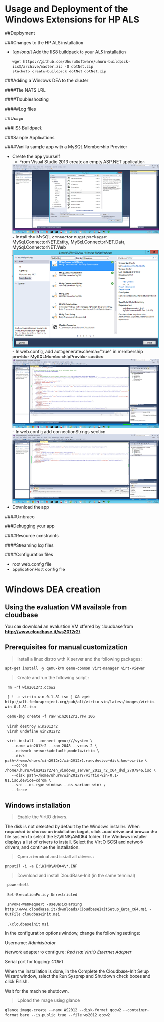 Usage and Deployment of the Windows Extensions for HP ALS
=========================================================


##Deployment

###Changes to the HP ALS installation

- [*optional*] Add the IIS8 buildpack to your ALS installation

      wget https://github.com/UhuruSoftware/uhuru-buildpack-iis8/archive/master.zip -O dotNet.zip
      stackato create-buildpack dotNet dotNet.zip


###Adding a Windows DEA to the cluster

####The NATS URL

####Troubleshooting

#####Log files

##Usage

###IIS8 Buildpack

###Sample Applications

####Vanilla sample app with a MySQL Membership Provider

- Create the app yourself
	- From Visual Studio 2013 create an empty ASP.NET application
	<img src="create_app.png"/>
	- Install the MySQL connector nuget packages: MySql.ConnectorNET.Entity, MySql.ConnectorNET.Data, MySql.ConnectorNET.Web
	<img src="install_nuget_packages.png"/>
	- In web.config, add autogenerateschema="true" in membership provider MySQLMembershipProvider section
	<img src="add_autogenerate_section.png"/>
	- In web.config add connectionStrings section
	<img src="add_connectionString_section.png"/>
- Download the app


####Umbraco

###Debugging your app

####Resource constraints

####Streaming log files

####Configuration files

- root web.config file
- applicationHost config file

# Windows DEA creation

## Using the evaluation VM available from cloudbase

You can download an evaluation VM offered by cloudbase from **http://www.cloudbase.it/ws2012r2/**

## Prerequisites for manual customization

>Install a linux distro with X server and the following packages:
	
	apt-get install -y qemu-kvm qemu-common virt-manager virt-viewer

	
	
>Create and run the following script :


 
     rm -rf win2012r2.qcow2
    
     [ ! -e virtio-win-0.1-81.iso ] && wget http://alt.fedoraproject.org/pub/alt/virtio-win/latest/images/virtio-win-0.1-81.iso
    
     qemu-img create -f raw win2012r2.raw 10G
     
     virsh destroy win2012r2
     virsh undefine win2012r2
     
     virt-install --connect qemu:///system \
       --name win2012r2 --ram 2048 --vcpus 2 \
       --network network=default,model=virtio \
       --disk path=/home/uhuru/win2012r2/win2012r2.raw,device=disk,bus=virtio \
       --cdrom /home/uhuru/win2012r2/en_windows_server_2012_r2_x64_dvd_2707946.iso \
       --disk path=/home/uhuru/win2012r2/virtio-win-0.1-81.iso,device=cdrom \
       --vnc --os-type windows --os-variant win7 \
       --force
    

## Windows installation

>Enable the VirtIO drivers.
	
The disk is not detected by default by the Windows installer. When requested to choose an installation target, click Load driver and browse the file system to select the E:\WIN8\AMD64 folder. The Windows installer displays a list of drivers to install. Select the VirtIO SCSI and network drivers, and continue the installation.

>Open a terminal and install all drivers :

	pnputil -i -a E:\WIN8\AMD64\*.INF

>Download and install CloudBase-Init (in the same terminal)

     powershell
     
     Set-ExecutionPolicy Unrestricted
     
     Invoke-WebRequest -UseBasicParsing http://www.cloudbase.it/downloads/CloudbaseInitSetup_Beta_x64.msi -OutFile cloudbaseinit.msi
     
     .\cloudbaseinit.msi
    
In the configuration options window, change the following settings:

Username: *Administrator*

Network adapter to configure: *Red Hat VirtIO Ethernet Adapter*

Serial port for logging: *COM1*

When the installation is done, in the Complete the Cloudbase-Init Setup Wizard window, select the Run Sysprep and Shutdown check boxes and click Finish.

Wait for the machine shutdown.

> Upload the image using glance

	glance image-create --name WS2012 --disk-format qcow2 --container-format bare --is-public true --file ws2012.qcow2
